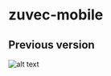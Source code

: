 # zuvec-mobile
## Previous version
![alt text]([[https://github.com/zuvec00/zuvec-mobile/blob/main/home.png](https://github.com/zuvec00/zuvec-mobile/blob/main/lib/assets/contactSupport.png)https://github.com/zuvec00/zuvec-mobile/blob/main/lib/assets/contactSupport.png](https://photos.google.com/u/1/photo/AF1QipPKtEDwYNhgLXpypcU2eCD4hOjVlab-s29qcNNg)https://photos.google.com/u/1/photo/AF1QipPKtEDwYNhgLXpypcU2eCD4hOjVlab-s29qcNNg
)

